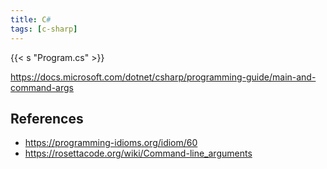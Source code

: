 ```yaml
---
title: C#
tags: [c-sharp]
---
```


{{< s "Program.cs" >}}

<https://docs.microsoft.com/dotnet/csharp/programming-guide/main-and-command-args>

## References

- <https://programming-idioms.org/idiom/60>
- <https://rosettacode.org/wiki/Command-line_arguments>

